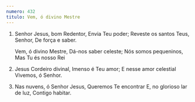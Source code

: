 ```yaml
---
numero: 432
titulo: Vem, ó divino Mestre
---
```

1. Senhor Jesus, bom Redentor,
   Envia Teu poder;
   Reveste os santos Teus, Senhor,
   De força e saber.

   Vem, ó divino Mestre,
   Dá-nos saber celeste;
   Nós somos pequeninos,
   Mas Tu és nosso Rei

2. Jesus Cordeiro divinal,
   Imenso é Teu amor;
   E nesse amor celestial
   Vivemos, ó Senhor.

3. Nas nuvens, ó Senhor Jesus,
   Queremos Te encontrar
   E, no glorioso lar de luz,
   Contigo habitar.
